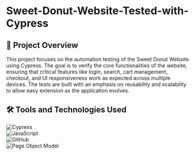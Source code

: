 # Sweet-Donut-Website-Tested-with-Cypress
## 📌 Project Overview
 This project focuses on the automation testing of the Sweet Donut Website using Cypress. The goal is to verify the core functionalities of the website, ensuring that critical features like login, search, cart management, checkout, and UI responsiveness work as expected across multiple devices. The tests are built with an emphasis on reusability and scalability to allow easy extension as the application evolves.
## 🛠️ Tools and Technologies Used
![Cypress]( https://img.shields.io/badge/Cypress-Testing-blue)     <br/>
![JavaScript]( https://img.shields.io/badge/JavaScript-Language-F7DF1E)   <br/>
![GitHub]( https://img.shields.io/badge/Github-Version_Control-4183C4)      <br/>
![Page Object Model]( https://img.shields.io/badge/Page_Object_Model-Framework-00A859)   <br/>
